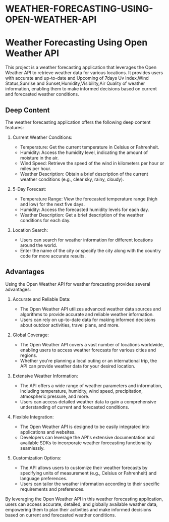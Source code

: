 # WEATHER-FORECASTING-USING-OPEN-WEATHER-API

# Weather Forecasting Using Open Weather API

This project is a weather forecasting application that leverages the Open Weather API to retrieve weather data for various locations. It provides users with accurate and up-to-date and Upcoming of 7days Uv Index,Wind Status,Sunrise and Sunset,Humidity,Visibility,Air Quality of weather information, enabling them to make informed decisions based on current and forecasted weather conditions.

## Deep Content

The weather forecasting application offers the following deep content features:

1. Current Weather Conditions:
   - Temperature: Get the current temperature in Celsius or Fahrenheit.
   - Humidity: Access the humidity level, indicating the amount of moisture in the air.
   - Wind Speed: Retrieve the speed of the wind in kilometers per hour or miles per hour.
   - Weather Description: Obtain a brief description of the current weather conditions (e.g., clear sky, rainy, cloudy).

2. 5-Day Forecast:
   - Temperature Range: View the forecasted temperature range (high and low) for the next five days.
   - Humidity: Access the forecasted humidity levels for each day.
   - Weather Description: Get a brief description of the weather conditions for each day.

3. Location Search:
   - Users can search for weather information for different locations around the world.
   - Enter the name of the city or specify the city along with the country code for more accurate results.

## Advantages

Using the Open Weather API for weather forecasting provides several advantages:

1. Accurate and Reliable Data:
   - The Open Weather API utilizes advanced weather data sources and algorithms to provide accurate and reliable weather information.
   - Users can rely on up-to-date data for making informed decisions about outdoor activities, travel plans, and more.

2. Global Coverage:
   - The Open Weather API covers a vast number of locations worldwide, enabling users to access weather forecasts for various cities and regions.
   - Whether you're planning a local outing or an international trip, the API can provide weather data for your desired location.

3. Extensive Weather Information:
   - The API offers a wide range of weather parameters and information, including temperature, humidity, wind speed, precipitation, atmospheric pressure, and more.
   - Users can access detailed weather data to gain a comprehensive understanding of current and forecasted conditions.

4. Flexible Integration:
   - The Open Weather API is designed to be easily integrated into applications and websites.
   - Developers can leverage the API's extensive documentation and available SDKs to incorporate weather forecasting functionality seamlessly.

5. Customization Options:
   - The API allows users to customize their weather forecasts by specifying units of measurement (e.g., Celsius or Fahrenheit) and language preferences.
   - Users can tailor the weather information according to their specific requirements and preferences.

By leveraging the Open Weather API in this weather forecasting application, users can access accurate, detailed, and globally available weather data, empowering them to plan their activities and make informed decisions based on current and forecasted weather conditions.

